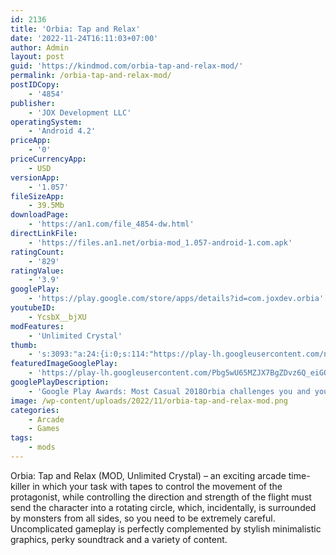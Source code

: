 ```yaml
---
id: 2136
title: 'Orbia: Tap and Relax'
date: '2022-11-24T16:11:03+07:00'
author: Admin
layout: post
guid: 'https://kindmod.com/orbia-tap-and-relax-mod/'
permalink: /orbia-tap-and-relax-mod/
postIDCopy:
    - '4854'
publisher:
    - 'JOX Development LLC'
operatingSystem:
    - 'Android 4.2'
priceApp:
    - '0'
priceCurrencyApp:
    - USD
versionApp:
    - '1.057'
fileSizeApp:
    - 39.5Mb
downloadPage:
    - 'https://an1.com/file_4854-dw.html'
directLinkFile:
    - 'https://files.an1.net/orbia-mod_1.057-android-1.com.apk'
ratingCount:
    - '829'
ratingValue:
    - '3.9'
googlePlay:
    - 'https://play.google.com/store/apps/details?id=com.joxdev.orbia'
youtubeID:
    - YcsbX__bjXU
modFeatures:
    - 'Unlimited Crystal'
thumb:
    - 's:3093:"a:24:{i:0;s:114:"https://play-lh.googleusercontent.com/nzAsY8baLEvUqNKOCtJK-jqktN8RpDTOGFDndILdNc4Ttq7Q0QUAKW8hl9NZoO_HnQ=w526-h296";i:1;s:114:"https://play-lh.googleusercontent.com/-LzQJywr8MiWwcuuxUxNU0cv7I8mVmgXcXeyIbzt7dC7DFwmoqhm-ibtaHMHQ0Xh-Q=w526-h296";i:2;s:115:"https://play-lh.googleusercontent.com/TizPPj-wJwyipsubRlnugV4N-L0I8_bHjKfQG39j5XfN-srzSwwrltD2PAJMZoii--U=w526-h296";i:3;s:115:"https://play-lh.googleusercontent.com/iCP4S5DXLEiBndr3IbKBxL-5s0CGcZIy8sd36Sr0geVop5k8hBdaDbwdOppghwsGh4k=w526-h296";i:4;s:114:"https://play-lh.googleusercontent.com/lNyqhW1xqE70vAEjPvA3wLBVP3ChDO1zqurd7kcKc3wZgx6TLOGYSAfDwMfmcHgyVg=w526-h296";i:5;s:116:"https://play-lh.googleusercontent.com/P23Zobdu1FJetLRIbFLIwsR3PjACOKIoGw2FkQNHA_NhM0T_tWcLbTsEA3eN_-897tW7=w526-h296";i:6;s:116:"https://play-lh.googleusercontent.com/xyvnsLOixLHUl8JrQPaWeod7S63UjkD80Qx34prJW9_XIBI5zYUMnh_v9tyPzIl9rfQk=w526-h296";i:7;s:116:"https://play-lh.googleusercontent.com/CcVhYPJvnIdstzlvR3wBUekH8zQUg7Jn74TpRSZkJ0DEw_ipv6RlW6ZZCdrxPl0kVjnp=w526-h296";i:8;s:115:"https://play-lh.googleusercontent.com/u-UnnyLSfMxCIX9dUewZYCyl_IyzgTmur4TMJvx_nZwGr7giAyERgxt9oSt7fFd7BdY=w526-h296";i:9;s:115:"https://play-lh.googleusercontent.com/jWqMT4XsQDvmxYvPx-cDRNxTST-vfvBy4oifmDiouOjUk5fSiWJyix-e-ULsry1F2Mk=w526-h296";i:10;s:115:"https://play-lh.googleusercontent.com/vrGNoc2fQcpskKkUnrMOwr0AVwBWWpV--ATnFWqx94k_e4gc3VighezqtCA5qfyOukc=w526-h296";i:11;s:115:"https://play-lh.googleusercontent.com/vzfo95oMpTiWytsEXtpnhMYe-36C_1xPPCmDjQ3tXjidtqjMxh6EysMDmjY40rFxDtI=w526-h296";i:12;s:115:"https://play-lh.googleusercontent.com/xfCm2RvRIF6aAuSrKr_8h4YybV4K3qK2QSKHE2Zuud6gs7jBMpzipTQueAtwwSnoYdM=w526-h296";i:13;s:114:"https://play-lh.googleusercontent.com/4RCrDiL-rvjyhMjCqusvizS7VD02zlIVJM7_dEEBzr-rs8wZA-C2hdSvGMI0mZ_SPg=w526-h296";i:14;s:115:"https://play-lh.googleusercontent.com/ITj8dSPGIWvrFkxcjakLFLa-gnnCE1wKV4dRfEsmlMgBSzHD8x7D0wB9Tdfyeqiz6oc=w526-h296";i:15;s:115:"https://play-lh.googleusercontent.com/uhnGaXTnjqDc_PaZVl0lXmFvcBIWAWueOEczYx7oU_0wxA2nxuzizpFCL0T11U85l9M=w526-h296";i:16;s:116:"https://play-lh.googleusercontent.com/1WQio-Z1iEWpeYQRyH_pYjqwbF2A0lxE2pV5fxS9afJTn4fO613Dzxzcfixl8uHs8Apd=w526-h296";i:17;s:116:"https://play-lh.googleusercontent.com/A-CEvzrRhb7-7upBrTWDYyLApoQOkinCypxllJltzfvT6yearzkkCBSuYt6xcsvKX1Ml=w526-h296";i:18;s:115:"https://play-lh.googleusercontent.com/oKN1ORBsFHS5zQMTWI1oByZntJHeitZmvmS7p-yMcNVydn20fvIBShpRWHBQ_sGNoho=w526-h296";i:19;s:114:"https://play-lh.googleusercontent.com/y_4bznlAEenJi7GYosZ5-QrBnIvF_GXEkdalM4s5S1k2Yz7DCWhVpBFav57rOdHRLw=w526-h296";i:20;s:116:"https://play-lh.googleusercontent.com/-5oJSUaT-rbhUc99CAj11Z2ymRpOjsY_qza4Wr7IEsgsAUWThNP4IG15KEXS5eQzK_iw=w526-h296";i:21;s:114:"https://play-lh.googleusercontent.com/D-1R3y7WNC4jUzApwfGnbCe2ReWcs1FQf79OXV7i71PCzcjR8aYnnyIeCYyVAMT7wA=w526-h296";i:22;s:115:"https://play-lh.googleusercontent.com/5IIrJaWBhNY5AT9uXtyNPyjMb9e_Wt1eF4ZFbvHHy9--akPeiLCxz9v9jm85w2daONE=w526-h296";i:23;s:115:"https://play-lh.googleusercontent.com/n5L38zeu_jCH6NqD_WbRLdj8_sipAk4vA5RPho4KrhMfzujwJQlUCmz3F9GQbgJp048=w526-h296";}";'
featuredImageGooglePlay:
    - 'https://play-lh.googleusercontent.com/Pbg5wU65MZJX7BgZDvz6Q_eiGQ4_7WRF8JZY7_FZskdRcU2n6Z9Z98kTlbvSFczrbGQ'
googlePlayDescription:
    - 'Google Play Awards: Most Casual 2018Orbia challenges you and your friends to clear as many levels as you can in a vibrant, unusual world.Play and overcome moving obstacles with style: only a well-timed tap will lead you to your goal.'
image: /wp-content/uploads/2022/11/orbia-tap-and-relax-mod.png
categories:
    - Arcade
    - Games
tags:
    - mods
---
```


Orbia: Tap and Relax (MOD, Unlimited Crystal) – an exciting arcade time-killer in which your task with tapes to control the movement of the protagonist, while controlling the direction and strength of the flight must send the character into a rotating circle, which, incidentally, is surrounded by monsters from all sides, so you need to be extremely careful. Uncomplicated gameplay is perfectly complemented by stylish minimalistic graphics, perky soundtrack and a variety of content.